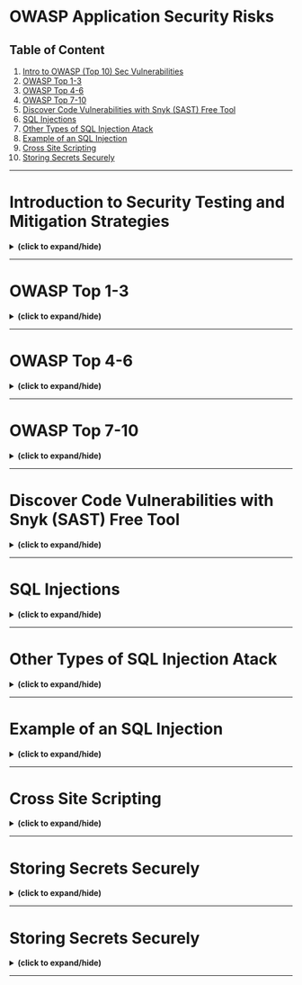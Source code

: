 # OWASP Application Security Risks

## Table of Content
1. [Intro to OWASP (Top 10) Sec Vulnerabilities](#intro)
2. [OWASP Top 1-3](#owasp1_3)
3. [OWASP Top 4-6](#owasp4_6)
4. [OWASP Top 7-10](#owasp7_10)
5. [Discover Code Vulnerabilities with Snyk (SAST) Free Tool](#discover_synk_tool)
6. [SQL Injections](#sql_injections)
7. [Other Types of SQL Injection Atack](#other_sql_injections)
8. [Example of an SQL Injection](#sql_injection_example)
9. [Cross Site Scripting](#cross_site_scripting)
10. [Storing Secrets Securely](#storing_secrets)

---

<a id="intro"></a>
# Introduction to Security Testing and Mitigation Strategies
<details close>
<summary><b>(click to expand/hide)</b></summary>
<!-- MarkdownTOC -->

## What is OWASP?
- **OWASP**: Open Web Application Security Project, formed in 2003, focuses on improving software security.
- **Purpose**: Provides the security industry with the OWASP Top 10, a consensus-based report on current software security vulnerabilities.
- **Usage**: Globally recognized as a standard for checking web application security.

## Current OWASP Top 10 (2021)
1. **Broken Access Control**: Risks information disclosure and data integrity.
2. **Cryptographic Failures**: Concerns data exposure.
3. **Injection**: Involves hostile data use and unsafe queries.
4. **Insecure Design**: Relates to flaws in control designs.
5. **Security Misconfiguration**: Involves incorrectly enabled features or configuration issues.
6. **Vulnerable and Outdated Components**: Issues with version control and compatibility.
7. **Identification and Authentication Failures**: Covers password issues and automated attacks like credential stuffing.
8. **Software and Data Integrity Failures**: Concerns integrity violations from untrusted sources.
9. **Security Logging and Monitoring Failures**: Involves the detection and response to breaches.
10. **Server-Side Request Forgery**: Leads to URL validation failures.

## Developing the OWASP Top 10
- **Step 1**: Plan a schedule and publish a call for data.
- **Step 2**: Determine survey content and request industry participation.
- **Step 3**: Collect, normalize, and analyze the data.
- **Step 4**: Determine categories from data and survey, and release a draft for public review.
- **Step 5**: Reach a consensus and release the updated list.

## Key Takeaways
- **Understanding OWASP**: It's essential for software security and is supported by a broad consensus within the security community.
- **Using the OWASP Top 10**: It helps identify risks, improve processes, and secure code in any organization.
- **Development Process**: Involves extensive data collection and community involvement to ensure the list remains relevant and accurate.

<!-- /MarkdownTOC -->
</details>

---

<a id="owasp1_3"></a>
# OWASP Top 1-3
<details close>
<summary><b>(click to expand/hide)</b></summary>
<!-- MarkdownTOC -->

## 1. Broken Access Control
### Description
- **What it is**: A failure where attackers gain unauthorized access to perform actions outside of an application's intended permissions.
- **Implications**: Can lead to data modification, deletion, and unauthorized actions, potentially resulting in security breaches and financial losses.

### Prevention Strategies
- **Assign Limited Privileges**: Restrict users to necessary permissions to prevent unauthorized actions.
- **Regular Access Control Audits**: Conduct frequent checks to ensure appropriate access levels are maintained.
- **Minimize Public Information**: Limit the exposure of application details to prevent exploitation.
- **Disable Directory Listings**: Prevent exposure of file paths in URLs to secure web server directories.
- **Monitor and Respond to Access Control Failures**: Ensure system administrators are alerted to and address any access control failures in server logs.

## 2. Cryptographic Failures
### Description
- **What it is**: Inadequate encryption that leads to the exposure of sensitive data.
- **Implications**: Attackers can decrypt or access sensitive information, leading to data breaches.

### Prevention Strategies
- **Use Authenticated Encryption**: Encrypt all sensitive data in the database and during transmission using robust methods.
- **Implement HTTPS**: Secure data in transit by using HTTPS over HTTP to prevent interceptions.
- **Avoid Outdated Protocols**: Replace protocols like SMTP and FTP with more secure alternatives to mitigate man-in-the-middle attacks.
- **Secure Encryption Keys**: Manage keys carefully, avoid hardcoding them, ensure they are backed up, and store them securely.

## 3. Injection
### Description
- **What it is**: Execution of unintended commands due to untrusted data being sent to an interpreter.
- **Implications**: Allows hackers unauthorized access to data, potentially leading to data theft and system compromise.

### Prevention Strategies
- **Use Secure APIs**: Opt for APIs that either avoid using the interpreter or provide a parameterized interface.
- **Sanitize Inputs**: Block special characters and keywords using an escape list and regularly update this list.
- **Regularly Update Keyword Filters**: Ensure filters are current to prevent newly discovered vulnerabilities from being exploited.
- **Sanitize SQL Statements**: Verify and clean data used in SQL statements to prevent SQL injection.

## Key Takeaways
- **Common Vulnerabilities**: The top threats include broken access control, cryptographic failures, and injection attacks.
- **Strategic Prevention**: Implementing rigorous access control, using robust encryption, and sanitizing inputs are crucial.
- **Impact of Vulnerabilities**: These vulnerabilities can severely affect an application's security, potentially leading to significant financial and reputational damage.

<!-- /MarkdownTOC -->
</details>

---

<a id="owasp4_6"></a>
# OWASP Top 4-6
<details close>
<summary><b>(click to expand/hide)</b></summary>
<!-- MarkdownTOC -->

## 1. Insecure Design
### Description
- **What it is**: Flaws in the design phase of application development that fail to include necessary security controls.
- **Consequences**: Makes applications susceptible to various cyber threats, such as brute force and OTP bypass attacks.

### Prevention Strategies
- **Security from the Start**: Integrate firewalls and other security measures during the design phase to combat specific threats.
- **Risk-Based Security**: Address potential architectural flaws early and ensure robust security by design to mitigate risks effectively.

## 2. Security Misconfiguration
### Description
- **What it is**: Incorrect or incomplete configurations that leave applications vulnerable to attacks.
- **Consequences**: Can lead to unauthorized access and data breaches, affecting application integrity and organizational reputation.

### Prevention Strategies
- **Principle of Least Privilege (PoLP)**: Ensure users have only the minimum necessary permissions.
- **Disable Unsafe Features**: Remove developer features like debug mode before deployment and ensure no unnecessary features are active.
- **Regular Configuration Audits**: Check for default usernames and passwords, clear text configuration files, and other vulnerabilities during the design phase and ongoing operations.
- **Involve System Administrators**: Combine the expertise of developers and system administrators to maintain secure configurations across all application layers.

## 3. Vulnerable and Outdated Components
### Description
- **What it is**: Use of outdated or unpatched software components that compromise security.
- **Consequences**: Leaves the application open to exploits, potentially delaying necessary patches and exposing the system to attack.

### Prevention Strategies
- **Regular Updates and Patch Management**: Stay informed about the latest patches and updates for all components.
- **Inventory Management**: Maintain a detailed list of all installed components, including versions and dependencies.
- **Eliminate Unused Dependencies**: Remove unnecessary features and dependencies to minimize attack surfaces.
- **Stay Informed**: Keep abreast of new security risks and vulnerabilities as reported by organizations like OWASP and CISA.

## Key Takeaways
- **Insecure Design**: Emphasize security controls during the initial design phase to avoid vulnerabilities that cannot be remedied later.
- **Security Misconfiguration**: Actively manage configurations and disable unnecessary features to prevent unauthorized access.
- **Vulnerable and Outdated Components**: Regularly update and patch all components to protect against known vulnerabilities and ensure functionality with evolving technologies.

<!-- /MarkdownTOC -->
</details>

---

<a id="owasp7_10"></a>
# OWASP Top 7-10
<details close>
<summary><b>(click to expand/hide)</b></summary>
<!-- MarkdownTOC -->

## 1. Identification and Authentication Failures
### Description
- **What it is**: Vulnerabilities that occur when authentication mechanisms are subverted through methods like credential stuffing and brute force attacks.
- **Consequences**: May lead to unauthorized access and impersonation, significantly compromising user data and system integrity.

### Prevention Strategies
- **Multifactor Authentication**: Use it to add an additional layer of security beyond just passwords.
- **Secure Session Management**: Implement server-side session management with secure, randomly generated session IDs that aren't exposed in URLs.
- **Software Supply Chain Security**: Utilize tools to scan and secure application components throughout the development lifecycle.

## 2. Software and Data Integrity Failures
### Description
- **What it is**: Failures that occur when software updates or data are tampered with due to inadequate verification processes.
- **Consequences**: Can lead to malicious code execution, data breaches, and compromised systems.

### Prevention Strategies
- **Segregated CI/CD Pipelines**: Ensure that the build and deployment environments are secure and access-controlled.
- **Digital Signatures and Integrity Checks**: Use these to verify the legitimacy and integrity of data and updates.
- **Regular Vulnerability Scanning**: Employ tools to scan for vulnerabilities in application components.

## 3. Security Logging and Monitoring Failures
### Description
- **What it is**: Inadequate logging of important system events and insufficient monitoring of these logs.
- **Consequences**: Delays in detecting and responding to security incidents, potentially allowing attackers to persist within systems undetected.

### Prevention Strategies
- **Comprehensive Logging**: Ensure all critical events are logged with sufficient detail.
- **Centralized Log Management**: Use tools like Logstash and Elasticsearch for log aggregation and analysis.
- **Effective Monitoring Systems**: Implement systems with real-time alerts to detect and respond to suspicious activities.

## 4. Server-Side Request Forgeries (SSRF)
### Description
- **What it is**: Attacks that exploit server functionality to induce a server to make requests that benefit the attacker.
- **Consequences**: Can lead to internal network enumeration, remote code execution, and data breaches.

### Prevention Strategies
- **Input Sanitization**: Validate all user-supplied input to ensure it does not contain malicious links or commands.
- **Use of Whitelists**: Enforce strict rules on permissible URLs, ports, and protocols.
- **Restrict HTTP Redirects and Response Handling**: Limit the server's ability to follow redirects or interact with unauthorized services.

## Key Takeaways
- **Identification and Authentication**: Strengthen authentication mechanisms and manage sessions securely.
- **Software and Data Integrity**: Guard against tampering and unauthorized changes in the software supply chain.
- **Logging and Monitoring**: Maintain robust logs and monitoring systems to quickly detect and mitigate threats.
- **SSRF Prevention**: Control how servers interact with external systems and data to prevent exploitation.

<!-- /MarkdownTOC -->
</details>

---

<a id="discover_synk_tool"></a>
# Discover Code Vulnerabilities with Snyk (SAST) Free Tool
<details close>
<summary><b>(click to expand/hide)</b></summary>
<!-- MarkdownTOC -->

## Objectives
After completing this reading, you will be able to:
- Describe the importance of Snyk.
- Explain various features and applications of Snyk.
- Describe the evolution and historical background of Snyk.
- Recognize various types of intended users of Snyk.

## Introduction to Snyk
Snyk is designed to aid developers by providing tools and strategies to manage open-source dependencies, identify vulnerabilities, and secure their codebases. Its key features include:
- **Dependability Scrutiny**: Scans codebases for vulnerabilities in open-source dependencies, offering insights and actionable steps for resolution.
- **Container Vigilance**: Scans container images to ensure they are protected from known security threats.
- **Persistent Surveillance**: Continuously monitors dependencies and containers, alerting users to new vulnerabilities.
- **Resolution and Correction**: Guides the remediation process by suggesting patches, updates, or safer package versions.
- **Harmonized Tool Integration**: Integrates seamlessly with development tools like code repositories, CI/CD pipelines, and issue tracking systems.
- **Security Frameworks**: Allows organizations to set and enforce security protocols defining acceptable risk levels.
- **Developer-Centric Approach**: Provides clear, actionable insights tailored for developers, embedding security naturally into the development process.
- **Broad Compatibility**: Supports a wide range of programming languages and package managers.

## Intended Users of Snyk
Snyk is intended for various roles within software development and management, including:
- **Developers**: Helps detect and fix security issues during code development.
- **DevOps Teams**: Ensures applications are secure throughout deployment.
- **Security Experts**: Assists in identifying vulnerabilities and collaborating on solutions.
- **Product Managers**: Ensures the product is secure and meets user requirements.
- **Open-Source Contributors**: Checks shared code for vulnerabilities.
- **App Managers**: Maintains application security and compliance.
- **Top Security Officials**: Oversees overall application and data security.
- **Compliance Teams**: Ensures software complies with relevant standards.
- **Cloud Native Teams**: Secures modern technologies like containers.

## Purpose of Snyk
Snyk's primary goal is to support software creators by identifying and fixing security vulnerabilities in code, dependencies, and infrastructure components. Key functionalities include:
- **Vulnerability Detection**: Identifies weak spots in software components.
- **Early Fixes**: Provides solutions to prevent minor issues from becoming major threats.
- **Guiding Solutions**: Offers advice on improving security postures.
- **Continuous Monitoring**: Stays vigilant for new vulnerabilities, ensuring timely responses.

## History of Snyk
Founded in 2015 by Guy Podjarny, Danny Grander, and Assaf Hefetz, Snyk aimed to enhance security in open-source software. Key milestones include:
- **2015**: Launch of Snyk to address open-source vulnerabilities.
- **2017**: Introduction of product offerings for vulnerability scanning.
- **2018**: Expansion into container security.
- **2019-2022**: Continued growth, feature enhancements, and integration with popular development tools.

## Similar Products to Snyk
Alternatives to Snyk include WhiteSource, SonarQube, Nexus Lifecycle, Veracode, Checkmarx, Black Duck, GitLab Security, GitHub Security, Aqua Security Trivy, and JFrog Xray. Each offers unique features that may suit different organizational needs.

## Conclusion
Snyk plays a crucial role in modern software development by integrating security directly into the development process, thereby helping developers, teams, and organizations build safer software efficiently.

<!-- /MarkdownTOC -->
</details>

---

<a id="sql_injections"></a>
# SQL Injections
<details close>
<summary><b>(click to expand/hide)</b></summary>
<!-- MarkdownTOC -->

## Objectives
After watching this video, you will be able to:
- Describe SQL injections and how they exploit databases.
- Identify four main types of SQL injection attacks.
- Explain the common SQL clauses and operators used in SQL injection attacks.

## What is an SQL Injection?
SQL injection is a type of security attack that allows attackers to interfere with the queries that an application makes to its database. It is typically done by inserting or "injecting" a malicious SQL query via input data from the client to the application.

## Types of SQL Injection Attacks
1. **SQL Manipulation**: This involves altering SQL commands to change their intended function. Examples include:
   - Modifying a `WHERE` clause to always return `TRUE`.
   - Using a `UNION` statement to retrieve data from other tables.
   
2. **Code Injection**: Injecting raw SQL code into a vulnerable SQL query to execute unintended commands.

3. **Function Call Injection**: Injecting SQL functions into queries to execute functions for data manipulation or other purposes.

4. **Buffer Overflow**: Overloading a database buffer with more data than it can handle, often leading to unexpected behavior or system crashes.

## How SQL Injections Work
- **Example of SQL Manipulation**:
  - Original SQL command: `SELECT * FROM users WHERE username = 'alice' AND password = 'mypassword';`
  - After manipulation: `SELECT * FROM users WHERE username = 'alice' AND password = 'mypassword' OR 'a' = 'a';`
  - This change forces the query to always return true, bypassing authentication.

- **Code Snippet Explanation**:
  - Code uses string concatenation to construct SQL queries based on user input.
  - Vulnerable input example: Username - `" OR 1=1` and Password - `" OR 1=1`.
  - Resulting malicious query: `SELECT * FROM Users WHERE Name = "" OR 1=1 AND Password = "" OR 1=1;`
  - This query will return all users because `1=1` is always true, bypassing all user authentication.

## Key SQL Clauses and Operators Used in Attacks
- **WHERE Clause**: Often manipulated to alter the logic of SQL queries.
- **UNION Operator**: Used to combine results from multiple SELECT statements into a single result.
- **Logical Operators** (`AND`, `OR`): Used to add conditions that always evaluate to true, compromising query integrity.

## Conclusion
You learned the dangers of SQL injections and how they are executed using simple modifications to SQL queries. You also saw the importance of sanitizing and validating all user inputs to prevent such attacks. SQL injections remain a critical threat to database security, and understanding them is key to safeguarding your applications.

<!-- /MarkdownTOC -->
</details>

---

<a id="other_sql_injections"></a>
# Other Types of SQL Injection Atack
<details close>
<summary><b>(click to expand/hide)</b></summary>
<!-- MarkdownTOC -->

## Key Points

### Types of SQL Injection Attacks

1. **Code Injection:**
   - Attackers insert new SQL statements into an existing SQL command.
   - Example: Adding `DELETE FROM users WHERE username = 'admin';` after a procedural command.
   - Risks: Can delete tables or entire databases.

2. **Function Call Injection:**
   - Custom functions are inserted into vulnerable SQL statements.
   - Example: Using `myappadmin.adduser('admin', 'newpass')` in a `TRANSLATE` function.
   - Purpose: Attackers execute unauthorized changes or transactions.

3. **Buffer Overflow:**
   - Occurs when data exceeds storage capacity of buffers in SQL functions.
   - Example: Exploiting functions like `tz_offset` and `to_timestamp_tz`.
   - Effect: Can cause system crashes or execute malicious code.

### Prevention Strategies

- **Use Query Parameters:**
  - Implement placeholders in SQL statements to prevent execution of injected code.
  - Example: `SELECT * FROM Users WHERE userid = ?;`

- **Server-Side Validation:**
  - Identify and sanitize untrusted data inputs.

- **Restrict User Privileges:**
  - Limit user permissions to minimize potential damage from attacks.

- **Regular Security Testing:**
  - Employ dynamic application security testing (DAST) to detect vulnerabilities.

## Key Takeaways

Understanding and mitigating different types of SQL injection attacks, such as code injection, function call injection, and buffer overflow, are crucial for protecting databases. Implementing preventative measures like using query parameters and conducting regular security tests are effective ways to secure applications against these attacks.

<!-- /MarkdownTOC -->
</details>

---

<a id="sql_injection_example"></a>
# Example of an SQL Injection
<details close>
<summary><b>(click to expand/hide)</b></summary>
<!-- MarkdownTOC -->

## Overview

SQL injection is a prevalent attack method targeting relational databases through vulnerabilities such as unpatched software or misconfigurations. Attackers manipulate SQL statements using specially crafted inputs to alter database commands.

## Key Concepts

1. **SQL Injection Mechanism:**
   - SQL injections occur by inserting or altering SQL commands to manipulate database operations.
   - Commonly abused characters include single quotes, double quotes, semicolons, and dash characters (for inline comments).

2. **Vulnerabilities and Risks:**
   - Vulnerable SQL statements often involve string concatenation of untrusted input that is directly used in SQL commands.
   - This method allows attackers to bypass authentication or extract data from the database.

## Example of Vulnerable SQL Statement

- **Original Scenario:**
  - Code concatenates user inputs directly into an SQL query:
    ```python
    username = request.args.get("username")
    password = request.args.get("password")
    sql = "SELECT name FROM user WHERE username = " + username + " AND password = " + password
    ```
  - This approach is vulnerable because it does not differentiate between code and data.

## Demonstration of SQL Injection Attack

- **Attack Process:**
  - An attacker enters `admin` as the username and `unknown' OR '1'='1` as the password.
  - The SQL statement constructed becomes:
    ```sql
    SELECT name FROM user WHERE username = 'admin' AND password = 'unknown' OR '1'='1'
    ```
  - Since `'1'='1'` is always true, the SQL condition is met, allowing unauthorized access.

## Preventive Measures

1. **Using Placeholders:**
   - Replace string concatenation with parameterized queries using placeholders (`?`):
     ```python
     sql = "SELECT name FROM user WHERE username = ? AND password = ?"
     db.execute(sql, (username, password))
     ```
   - This method ensures that inputs are treated as data, not executable code.

2. **Benefits of Placeholders:**
   - Prevents the execution of unintended SQL commands.
   - Safeguards against SQL injection by separating code from data.

## Conclusion

Understanding SQL injection and its prevention is crucial for securing databases against unauthorized access and manipulation. Employing placeholders and parameterized queries provides robust protection against SQL injection attacks.

<!-- /MarkdownTOC -->
</details>

---

<a id="cross_site_scripting"></a>
# Cross Site Scripting
<details close>
<summary><b>(click to expand/hide)</b></summary>
<!-- MarkdownTOC -->

## Overview

Cross-site scripting (XSS) is a security vulnerability in which attackers execute malicious scripts in a user's browser through an application that sends untrusted data without proper validation or escaping. XSS is often abbreviated as "XSS" and can have various harmful effects on users and web applications.

## Types of Cross-Site Scripting Attacks

1. **Stored (Persistent) XSS:**
   - Malicious scripts are stored on a server or database.
   - Scripts execute whenever a user accesses the stored data.

2. **Blind XSS:**
   - Scripts execute in the background, unknown to users or administrators.
   - Often targets backend systems to compromise the application or server.

3. **Reflected XSS:**
   - Non-persistent and occurs when a script is reflected off a web server.
   - Typically delivered through phishing emails with malicious links.

## Preventative Measures

1. **Monitor HTTP Requests:**
   - Detect and block suspicious requests that may contain XSS code.
   - Example: Filtering out banned HTML tags and escape sequences.

2. **Data Sanitization:**
   - Escape special characters and block potentially harmful inputs.
   - Refactor code to eliminate unsafe functions and variables, like `innerHTML`.

3. **Disable HTTP TRACE:**
   - Turn off HTTP TRACE support on servers to prevent attackers from hijacking session cookies.

4. **Avoid Unsafe Sinks:**
   - Use safer alternatives like `textContent` for DOM manipulation.

## Example of an XSS Attack

- **Scenario:**
  - An attacker injects JavaScript into a web page using an input field meant for a credit card number.
  - Code Example: `page += "<input name='credit card' type='text' value='" + request.getParameter("CC") + "'>";`
  - The attacker modifies the "CC" parameter to include a script tag, redirecting the session ID to a malicious site.

## Key Takeaways

- XSS allows attackers to hijack sessions, deface websites, or redirect users to malicious sites.
- Understanding and defending against stored, blind, and reflected XSS is crucial for web application security.
- Implementing stringent input validation, proper escaping, and disabling unsafe features are effective strategies against XSS.

<!-- /MarkdownTOC -->
</details>

---

<a id="storing_secrets"></a>
# Storing Secrets Securely
<details close>
<summary><b>(click to expand/hide)</b></summary>
<!-- MarkdownTOC -->


<!-- /MarkdownTOC -->
</details>

---

<a id="storing_secrets"></a>
# Storing Secrets Securely
<details close>
<summary><b>(click to expand/hide)</b></summary>
<!-- MarkdownTOC -->


<!-- /MarkdownTOC -->
</details>

---
